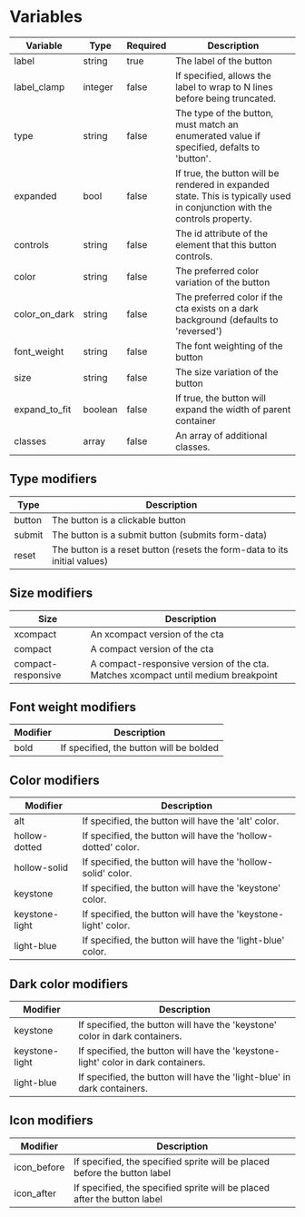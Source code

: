 # Variables
| Variable      | Type    | Required | Description                                                                                                               |
|---------------|---------|----------|---------------------------------------------------------------------------------------------------------------------------|
| label         | string  | true     | The label of the button                                                                                                   |
| label_clamp   | integer | false    | If specified, allows the label to wrap to N lines before being truncated.                                                 |
| type          | string  | false    | The type of the button, must match an enumerated value if specified, defalts to 'button'.                                 |
| expanded      | bool    | false    | If true, the button will be rendered in expanded state. This is typically used in conjunction with the controls property. |
| controls      | string  | false    | The id attribute of the element that this button controls.                                                                |
| color         | string  | false    | The preferred color variation of the button                                                                               |
| color_on_dark | string  | false    | The preferred color if the cta exists on a dark background (defaults to 'reversed')                                       |
| font_weight   | string  | false    | The font weighting of the button                                                                                          |
| size          | string  | false    | The size variation of the button                                                                                          |
| expand_to_fit | boolean | false    | If true, the button will expand the width of parent container                                                             |
| classes       | array   | false    | An array of additional classes.                                                                                           |

## Type modifiers
| Type   | Description                                                               |
|--------|---------------------------------------------------------------------------|
| button | The button is a clickable button                                          |
| submit | The button is a submit button (submits form-data)                         |
| reset  | The button is a reset button (resets the form-data to its initial values) |

## Size modifiers
| Size               | Description                                                                       |
|--------------------|-----------------------------------------------------------------------------------|
| xcompact           | An xcompact version of the cta                                                    |
| compact            | A compact version of the cta                                                      |
| compact-responsive | A compact-responsive version of the cta. Matches xcompact until medium breakpoint |

## Font weight modifiers
| Modifier | Description                                    |
|----------|------------------------------------------------|
| bold     | If specified, the button will be bolded |

## Color modifiers
| Modifier        | Description                                                      |
|-----------------|------------------------------------------------------------------|
| alt             | If specified, the button will have the 'alt' color.              |
| hollow-dotted   | If specified, the button will have the 'hollow-dotted' color.    |
| hollow-solid    | If specified, the button will have the 'hollow-solid' color.     |
| keystone        | If specified, the button will have the 'keystone' color.         |
| keystone-light  | If specified, the button will have the 'keystone-light' color.   |
| light-blue      | If specified, the button will have the 'light-blue' color.       |

## Dark color modifiers
| Modifier       | Description                                                                       |
|----------------|-----------------------------------------------------------------------------------|
| keystone       | If specified, the button will have the 'keystone' color in dark containers.       |
| keystone-light | If specified, the button will have the 'keystone-light' color in dark containers. |
| light-blue     | If specified, the button will have the 'light-blue' in dark containers.           |

## Icon modifiers
| Modifier       | Description                                                               |
|----------------|---------------------------------------------------------------------------|
| icon_before    | If specified, the specified sprite will be placed before the button label |
| icon_after     | If specified, the specified sprite will be placed after the button label  |
